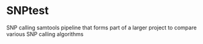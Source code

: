 # SNPtest
SNP calling samtools pipeline that forms part of a larger project to compare various SNP calling algorithms
